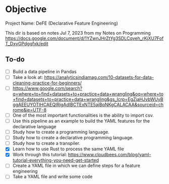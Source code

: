 # Objective

Project Name: DeFE (Declarative Feature Engineering)

This dir is based on notes Jul 7, 2023 from my Notes on Programming
https://docs.google.com/document/d/1YZwnJHrZtYg3SDLCqveh_rKjXU7FofT_DxyGPdggfxk/edit

## To-do

- [ ] Build a data pipeline in Pandas
- [ ] Take a look at: https://analyticsindiamag.com/10-datasets-for-data-cleaning-practice-for-beginners/
- [ ] https://www.google.com/search?q=where+to+find+datasets+to+practice+data+wrangling&oq=where+to+find+datasets+to+practice+data+wrangling&gs_lcrp=EgZjaHJvbWUyBggAEEUYOTIHCAEQIRigAdIBCTExNTE5ajBqNKgCALACAA&sourceid=chrome&ie=UTF-8
- [ ] One of the most important functionalities is the ability to import csv.
- [ ] Use this pipeline as an example to build the YAML features for the declarative language
- [ ] Study how to create a programming language.
- [ ] Study how to create a declarative programming language.
- [ ] Study how to create a transpiler.
- [x] Learn how to use Rust to process the same YAML file
- [x] Work through this tutorial: https://www.cloudbees.com/blog/yaml-tutorial-everything-you-need-get-started
- [ ] Create a YAML file in which we can define steps for a feature engineering
- [ ] Take a YAML file and write some code
